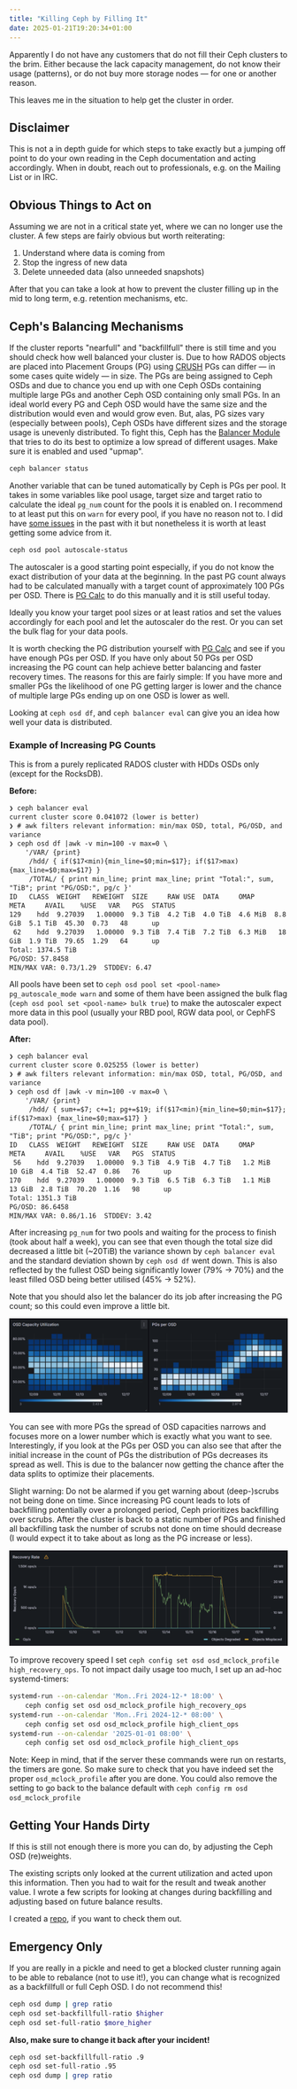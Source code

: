 ```yaml
---
title: "Killing Ceph by Filling It"
date: 2025-01-21T19:20:34+01:00
---
```


Apparently I do not have any customers that do not fill their Ceph clusters to
the brim. Either because the lack capacity management, do not know their usage
(patterns), or do not buy more storage nodes — for one or another reason.

This leaves me in the situation to help get the cluster in order.

## Disclaimer

This is not a in depth guide for which steps to take exactly but a jumping off
point to do your own reading in the Ceph documentation and acting accordingly.
When in doubt, reach out to professionals, e.g. on the Mailing List or in IRC.

## Obvious Things to Act on

Assuming we are not in a critical state yet, where we can no longer use the
cluster. A few steps are fairly obvious but worth reiterating:

1. Understand where data is coming from
2. Stop the ingress of new data
3. Delete unneeded data (also unneeded snapshots)

After that you can take a look at how to prevent the cluster filling up in the
mid to long term, e.g. retention mechanisms, etc.

## Ceph's Balancing Mechanisms

If the cluster reports "nearfull" and "backfillfull" there is still time and you
should check how well balanced your cluster is. Due to how RADOS objects are
placed into Placement Groups (PG) using [CRUSH] PGs can differ — in some cases
quite widely — in size. The PGs are being assigned to Ceph OSDs and due to
chance you end up with one Ceph OSDs containing multiple large PGs and another
Ceph OSD containing only small PGs. In an ideal world every PG and Ceph OSD
would have the same size and the distribution would even and would grow even.
But, alas, PG sizes vary (especially between pools), Ceph OSDs have different
sizes and the storage usage is unevenly distributed. To fight this, Ceph has the
[Balancer Module] that tries to do its best to optimize a low spread of
different usages. Make sure it is enabled and used "upmap".

```sh
ceph balancer status
```

Another variable that can be tuned automatically by Ceph is PGs per pool. It
takes in some variables like pool usage, target size and target ratio to
calculate the ideal `pg_num` count for the pools it is enabled on. I recommend
to at least put this on `warn` for every pool, if you have no reason not to.
I did have [some issues] in the past with it but nonetheless it is worth at
least getting some advice from it.

```sh
ceph osd pool autoscale-status
```

The autoscaler is a good starting point especially, if you do not know the exact
distribution of your data at the beginning. In the past PG count always had to
be calculated manually with a target count of approximately 100 PGs per OSD.
There is [PG Calc] to do this manually and it is still useful today.

Ideally you know your target pool sizes or at least ratios and set the values
accordingly for each pool and let the autoscaler do the rest. Or you can set the
bulk flag for your data pools.

It is worth checking the PG distribution yourself with [PG Calc] and see if you
have enough PGs per OSD. If you have only about 50 PGs per OSD increasing the PG
count can help achieve better balancing and faster recovery times. The reasons
for this are fairly simple: If you have more and smaller PGs the likelihood of
one PG getting larger is lower and the chance of multiple large PGs ending up on
one OSD is lower as well.

Looking at `ceph osd df`, and `ceph balancer eval` can give you an idea how well
your data is distributed.

### Example of Increasing PG Counts

This is from a purely replicated RADOS cluster with HDDs OSDs only (except for
the RocksDB).

**Before:**

```console
❯ ceph balancer eval
current cluster score 0.041072 (lower is better)
❯ # awk filters relevant information: min/max OSD, total, PG/OSD, and variance
❯ ceph osd df |awk -v min=100 -v max=0 \
    '/VAR/ {print}
     /hdd/ { if($17<min){min_line=$0;min=$17}; if($17>max) {max_line=$0;max=$17} }
     /TOTAL/ { print min_line; print max_line; print "Total:", sum, "TiB"; print "PG/OSD:", pg/c }'
ID   CLASS  WEIGHT   REWEIGHT  SIZE     RAW USE  DATA     OMAP     META     AVAIL    %USE   VAR   PGS  STATUS
129    hdd  9.27039   1.00000  9.3 TiB  4.2 TiB  4.0 TiB  4.6 MiB  8.8 GiB  5.1 TiB  45.30  0.73   48      up
 62    hdd  9.27039   1.00000  9.3 TiB  7.4 TiB  7.2 TiB  6.3 MiB   18 GiB  1.9 TiB  79.65  1.29   64      up
Total: 1374.5 TiB
PG/OSD: 57.8458
MIN/MAX VAR: 0.73/1.29  STDDEV: 6.47
```

All pools have been set to `ceph osd pool set <pool-name> pg_autoscale_mode
warn` and some of them have been assigned the bulk flag (`ceph osd pool set
<pool-name> bulk true`) to make the autoscaler expect more data in this pool
(usually your RBD pool, RGW data pool, or CephFS data pool).

**After:**

```console
❯ ceph balancer eval
current cluster score 0.025255 (lower is better)
❯ # awk filters relevant information: min/max OSD, total, PG/OSD, and variance
❯ ceph osd df |awk -v min=100 -v max=0 \
    '/VAR/ {print}
     /hdd/ { sum+=$7; c+=1; pg+=$19; if($17<min){min_line=$0;min=$17}; if($17>max) {max_line=$0;max=$17} }
     /TOTAL/ { print min_line; print max_line; print "Total:", sum, "TiB"; print "PG/OSD:", pg/c }'
ID   CLASS  WEIGHT   REWEIGHT  SIZE     RAW USE  DATA     OMAP      META     AVAIL    %USE   VAR   PGS  STATUS
 56    hdd  9.27039   1.00000  9.3 TiB  4.9 TiB  4.7 TiB   1.2 MiB   10 GiB  4.4 TiB  52.47  0.86   76      up
170    hdd  9.27039   1.00000  9.3 TiB  6.5 TiB  6.3 TiB   1.1 MiB   13 GiB  2.8 TiB  70.20  1.16   98      up
Total: 1351.3 TiB
PG/OSD: 86.6458
MIN/MAX VAR: 0.86/1.16  STDDEV: 3.42
```

After increasing `pg_num` for two pools and waiting for the process to finish
(took about half a week), you can see that even though the total size did
decreased a little bit (~20TiB) the variance shown by `ceph balancer eval` and
the standard deviation shown by `ceph osd df` went down. This is also reflected
by the fullest OSD being significantly lower (79% -> 70%) and the least filled
OSD being better utilised (45% -> 52%).

Note that you should also let the balancer do its job after increasing the PG
count; so this could even improve a little bit.

![Grafana panels showing distribution spread getting narrower and PG count increasing](/assets/ceph-distribution-1.png)

You can see with more PGs the spread of OSD capacities narrows and focuses more
on a lower number which is exactly what you want to see. Interestingly, if you
look at the PGs per OSD you can also see that after the initial increase in the
count of PGs the distribution of PGs decreases its spread as well. This is due
to the balancer now getting the chance after the data splits to optimize their
placements.

Slight warning: Do not be alarmed if you get warning about (deep-)scrubs not
being done on time. Since increasing PG count leads to lots of backfilling
potentially over a prolonged period, Ceph prioritizes backfilling over scrubs.
After the cluster is back to a static number of PGs and finished all backfilling
task the number of scrubs not done on time should decrease (I would expect it to
take about as long as the PG increase or less).

![Recovery during PG increase](/assets/ceph-recovery-1.png)

To improve recovery speed I set `ceph config set osd osd_mclock_profile
high_recovery_ops`. To not impact daily usage too much, I set up an ad-hoc
systemd-timers:

```sh
systemd-run --on-calendar 'Mon..Fri 2024-12-* 18:00' \
    ceph config set osd osd_mclock_profile high_recovery_ops
systemd-run --on-calendar 'Mon..Fri 2024-12-* 08:00' \
    ceph config set osd osd_mclock_profile high_client_ops
systemd-run --on-calendar '2025-01-01 08:00' \
    ceph config set osd osd_mclock_profile high_client_ops
```

Note: Keep in mind, that if the server these commands were run on restarts, the
timers are gone. So make sure to check that you have indeed set the proper
`osd_mclock_profile` after you are done. You could also remove the setting to go
back to the balance default with `ceph config rm osd osd_mclock_profile`

## Getting Your Hands Dirty

If this is still not enough there is more you can do, by adjusting the Ceph OSD
(re)weights.

The existing scripts only looked at the current utilization and acted upon this
information. Then you had to wait for the result and tweak another value.
I wrote a few scripts for looking at changes during backfilling and adjusting
based on future balance results.

I created a [repo], if you want to check them out.

## Emergency Only

If you are really in a pickle and need to get a blocked cluster running again to
be able to rebalance (not to use it!), you can change what is recognized as a
backfillfull or full Ceph OSD. I do not recommend this!

```sh
ceph osd dump | grep ratio
ceph osd set-backfillfull-ratio $higher
ceph osd set-full-ratio $more_higher
```

**Also, make sure to change it back after your incident!**

```sh
ceph osd set-backfillfull-ratio .9
ceph osd set-full-ratio .95
ceph osd dump | grep ratio
```

[CRUSH]: https://docs.ceph.com/en/latest/rados/operations/crush-map/
[Balancer Module]: https://docs.ceph.com/en/latest/rados/operations/balancer/
[some issues]: ./killing-your-ceph-with-autoscaling.md
[PG Calc]: https://docs.ceph.com/en/latest/rados/operations/pgcalc/
[repo]: https://github.com/Syphdias/ceph-scripts
